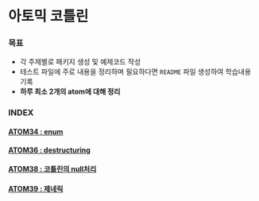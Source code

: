 # 아토믹 코틀린

### 목표

* 각 주제별로 패키지 생성 및 예제코드 작성
* 테스트 파일에 주로 내용을 정리하며 필요하다면 `README` 파일 생성하여 학습내용 기록
* **하루 최소 2개의 atom에 대해 정리**

### INDEX

#### [ATOM34 : enum](./atom34)
#### [ATOM36 : destructuring](./atom36)
#### [ATOM38 : 코틀린의 null처리](./atom38)
#### [ATOM39 : 제네릭](./atom39)